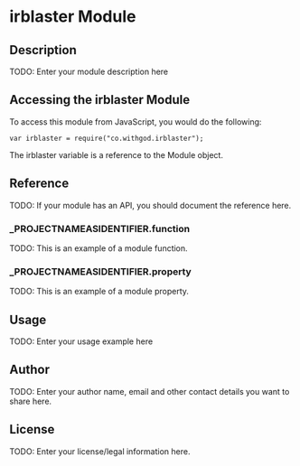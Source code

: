 # irblaster Module

## Description

TODO: Enter your module description here

## Accessing the irblaster Module

To access this module from JavaScript, you would do the following:

	var irblaster = require("co.withgod.irblaster");

The irblaster variable is a reference to the Module object.	

## Reference

TODO: If your module has an API, you should document
the reference here.

### ___PROJECTNAMEASIDENTIFIER__.function

TODO: This is an example of a module function.

### ___PROJECTNAMEASIDENTIFIER__.property

TODO: This is an example of a module property.

## Usage

TODO: Enter your usage example here

## Author

TODO: Enter your author name, email and other contact
details you want to share here. 

## License

TODO: Enter your license/legal information here.
